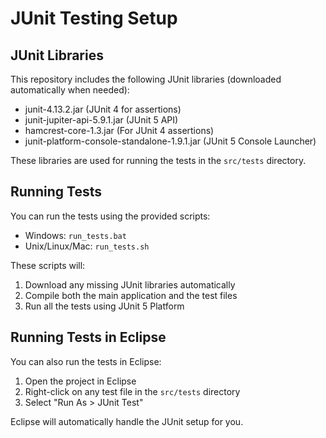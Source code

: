 # JUnit Testing Setup

## JUnit Libraries
This repository includes the following JUnit libraries (downloaded automatically when needed):
- junit-4.13.2.jar (JUnit 4 for assertions)
- junit-jupiter-api-5.9.1.jar (JUnit 5 API)
- hamcrest-core-1.3.jar (For JUnit 4 assertions)
- junit-platform-console-standalone-1.9.1.jar (JUnit 5 Console Launcher)

These libraries are used for running the tests in the `src/tests` directory.

## Running Tests
You can run the tests using the provided scripts:
- Windows: `run_tests.bat`
- Unix/Linux/Mac: `run_tests.sh`

These scripts will:
1. Download any missing JUnit libraries automatically
2. Compile both the main application and the test files
3. Run all the tests using JUnit 5 Platform

## Running Tests in Eclipse
You can also run the tests in Eclipse:

1. Open the project in Eclipse
2. Right-click on any test file in the `src/tests` directory
3. Select "Run As > JUnit Test"

Eclipse will automatically handle the JUnit setup for you.
